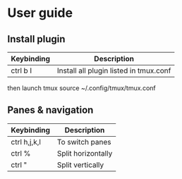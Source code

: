 # User guide

## Install plugin
| Keybinding | Description |
| ---------- | ----------- |
| ctrl b I | Install all plugin listed in tmux.conf|

then launch tmux source ~/.config/tmux/tmux.conf

## Panes & navigation
| Keybinding | Description |
| ---------- | ----------- |
| ctrl h,j,k,l | To switch panes |
| ctrl % | Split horizontally |
| ctrl " | Split vertically |
